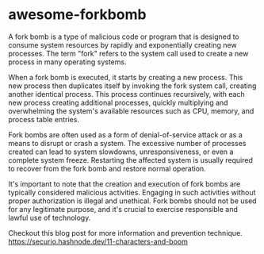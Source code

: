 # awesome-forkbomb
A fork bomb is a type of malicious code or program that is designed to consume system resources by rapidly and exponentially creating new processes. The term "fork" refers to the system call used to create a new process in many operating systems.

When a fork bomb is executed, it starts by creating a new process. This new process then duplicates itself by invoking the fork system call, creating another identical process. This process continues recursively, with each new process creating additional processes, quickly multiplying and overwhelming the system's available resources such as CPU, memory, and process table entries.

Fork bombs are often used as a form of denial-of-service attack or as a means to disrupt or crash a system. The excessive number of processes created can lead to system slowdowns, unresponsiveness, or even a complete system freeze. Restarting the affected system is usually required to recover from the fork bomb and restore normal operation.

It's important to note that the creation and execution of fork bombs are typically considered malicious activities. Engaging in such activities without proper authorization is illegal and unethical. Fork bombs should not be used for any legitimate purpose, and it's crucial to exercise responsible and lawful use of technology.

Checkout this blog post for more information and prevention technique.
https://securio.hashnode.dev/11-characters-and-boom
